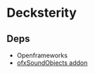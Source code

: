 # Decksterity

## Deps

- Openframeworks
- [ofxSoundObjects addon](https://github.com/roymacdonald/ofxSoundObjects/)
